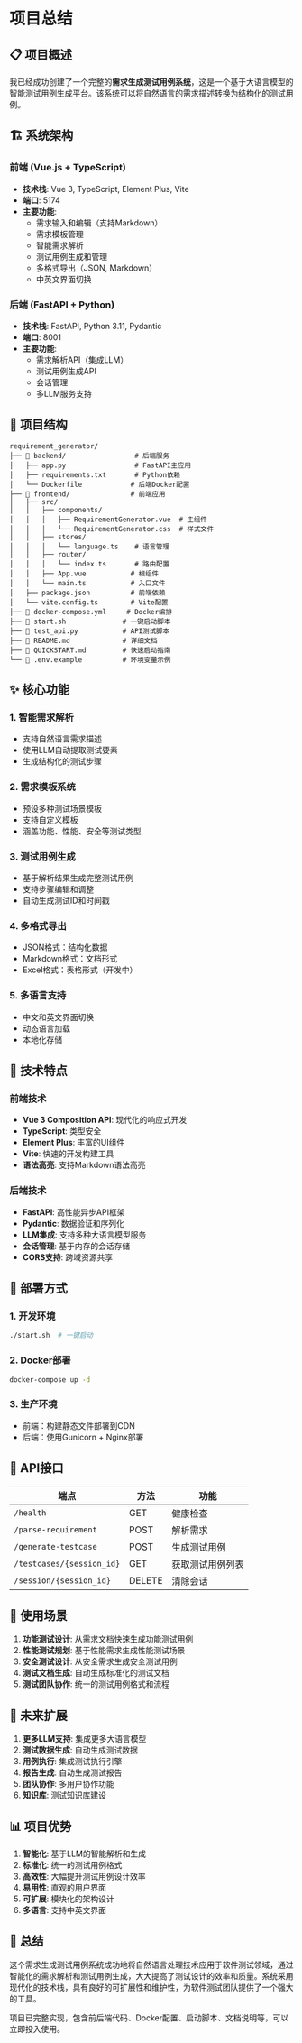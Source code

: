 # 项目总结

## 📋 项目概述

我已经成功创建了一个完整的**需求生成测试用例系统**，这是一个基于大语言模型的智能测试用例生成平台。该系统可以将自然语言的需求描述转换为结构化的测试用例。

## 🏗️ 系统架构

### 前端 (Vue.js + TypeScript)
- **技术栈**: Vue 3, TypeScript, Element Plus, Vite
- **端口**: 5174
- **主要功能**:
  - 需求输入和编辑（支持Markdown）
  - 需求模板管理
  - 智能需求解析
  - 测试用例生成和管理
  - 多格式导出（JSON, Markdown）
  - 中英文界面切换

### 后端 (FastAPI + Python)
- **技术栈**: FastAPI, Python 3.11, Pydantic
- **端口**: 8001
- **主要功能**:
  - 需求解析API（集成LLM）
  - 测试用例生成API
  - 会话管理
  - 多LLM服务支持

## 📁 项目结构

```
requirement_generator/
├── 📂 backend/                 # 后端服务
│   ├── app.py                 # FastAPI主应用
│   ├── requirements.txt       # Python依赖
│   └── Dockerfile            # 后端Docker配置
├── 📂 frontend/               # 前端应用
│   ├── src/
│   │   ├── components/
│   │   │   ├── RequirementGenerator.vue  # 主组件
│   │   │   └── RequirementGenerator.css  # 样式文件
│   │   ├── stores/
│   │   │   └── language.ts    # 语言管理
│   │   ├── router/
│   │   │   └── index.ts       # 路由配置
│   │   ├── App.vue           # 根组件
│   │   └── main.ts           # 入口文件
│   ├── package.json          # 前端依赖
│   └── vite.config.ts        # Vite配置
├── 📄 docker-compose.yml     # Docker编排
├── 📄 start.sh              # 一键启动脚本
├── 📄 test_api.py           # API测试脚本
├── 📄 README.md             # 详细文档
├── 📄 QUICKSTART.md         # 快速启动指南
└── 📄 .env.example          # 环境变量示例
```

## ✨ 核心功能

### 1. 智能需求解析
- 支持自然语言需求描述
- 使用LLM自动提取测试要素
- 生成结构化的测试步骤

### 2. 需求模板系统
- 预设多种测试场景模板
- 支持自定义模板
- 涵盖功能、性能、安全等测试类型

### 3. 测试用例生成
- 基于解析结果生成完整测试用例
- 支持步骤编辑和调整
- 自动生成测试ID和时间戳

### 4. 多格式导出
- JSON格式：结构化数据
- Markdown格式：文档形式
- Excel格式：表格形式（开发中）

### 5. 多语言支持
- 中文和英文界面切换
- 动态语言加载
- 本地化存储

## 🔧 技术特点

### 前端技术
- **Vue 3 Composition API**: 现代化的响应式开发
- **TypeScript**: 类型安全
- **Element Plus**: 丰富的UI组件
- **Vite**: 快速的开发构建工具
- **语法高亮**: 支持Markdown语法高亮

### 后端技术
- **FastAPI**: 高性能异步API框架
- **Pydantic**: 数据验证和序列化
- **LLM集成**: 支持多种大语言模型服务
- **会话管理**: 基于内存的会话存储
- **CORS支持**: 跨域资源共享

## 🚀 部署方式

### 1. 开发环境
```bash
./start.sh  # 一键启动
```

### 2. Docker部署
```bash
docker-compose up -d
```

### 3. 生产环境
- 前端：构建静态文件部署到CDN
- 后端：使用Gunicorn + Nginx部署

## 🔌 API接口

| 端点 | 方法 | 功能 |
|------|------|------|
| `/health` | GET | 健康检查 |
| `/parse-requirement` | POST | 解析需求 |
| `/generate-testcase` | POST | 生成测试用例 |
| `/testcases/{session_id}` | GET | 获取测试用例列表 |
| `/session/{session_id}` | DELETE | 清除会话 |

## 🎯 使用场景

1. **功能测试设计**: 从需求文档快速生成功能测试用例
2. **性能测试规划**: 基于性能需求生成性能测试场景
3. **安全测试设计**: 从安全需求生成安全测试用例
4. **测试文档生成**: 自动生成标准化的测试文档
5. **测试团队协作**: 统一的测试用例格式和流程

## 🔮 未来扩展

1. **更多LLM支持**: 集成更多大语言模型
2. **测试数据生成**: 自动生成测试数据
3. **用例执行**: 集成测试执行引擎
4. **报告生成**: 自动生成测试报告
5. **团队协作**: 多用户协作功能
6. **知识库**: 测试知识库建设

## 📊 项目优势

1. **智能化**: 基于LLM的智能解析和生成
2. **标准化**: 统一的测试用例格式
3. **高效性**: 大幅提升测试用例设计效率
4. **易用性**: 直观的用户界面
5. **可扩展**: 模块化的架构设计
6. **多语言**: 支持中英文界面

## 🎉 总结

这个需求生成测试用例系统成功地将自然语言处理技术应用于软件测试领域，通过智能化的需求解析和测试用例生成，大大提高了测试设计的效率和质量。系统采用现代化的技术栈，具有良好的可扩展性和维护性，为软件测试团队提供了一个强大的工具。

项目已完整实现，包含前后端代码、Docker配置、启动脚本、文档说明等，可以立即投入使用。